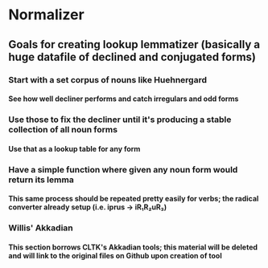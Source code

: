 # Normalizer

## Goals for creating lookup lemmatizer (basically a huge datafile of declined and conjugated forms)

### Start with a set corpus of nouns like Huehnergard

#### See how well decliner performs and catch irregulars and odd forms

### Use those to fix the decliner until it's producing a stable collection of all noun forms

#### Use that as a lookup table for any form

### Have a simple function where given any noun form would return its lemma

#### This same process should be repeated pretty easily for verbs; the radical converter already setup (i.e. iprus -> iR₁R₂uR₃)

### Willis' Akkadian

#### This section borrows CLTK's Akkadian tools; this material will be deleted and will link to the original files on Github upon creation of tool